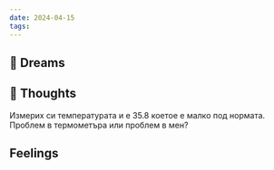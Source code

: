 ```yaml
---
date: 2024-04-15
tags:
---
```


## 💭 Dreams

## 🤔 Thoughts 
Измерих си температурата и е 35.8 коетое е малко под нормата. Проблем в термометъра или проблем в мен? 
## Feelings 

